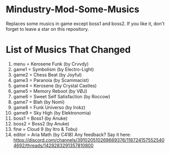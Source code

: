 # Mindustry-Mod-Some-Musics
Replaces some musics in game except boss1 and boss2. If you like it, don't forget to leave a star on this repository.
# List of Musics That Changed
1. menu = Kerosene Funk (by Crvvdy)
2. game1 = Symbolism (by Electro-Light)
3. game2 = Chess Beat (by Joyful)
4. game3 = Paranoia (by Scammacist)
5. game4 = Kerosene (by Crystal Castles)
6. game5 = Memory Reboot (by VØJ)
7. game6 = Sweet Self Satisfaction (by Roccow)
8. game7 = Blah (by Nomi)
9. game8 = Funk Universo (by Irokz)
10. game9 = Sky High (by Elektronomia)
11. boss1 = Boss1 (by Anuke)
12. boss2 = Boss2 (by Anuke)
13. fine = Cloud 9 (by Itro & Tobu)
14. editor = Aria Math (by C418)
Any feedback? Say it here: https://discord.com/channels/391020510269669376/1187241575525404692/threads/1428283291357810800
